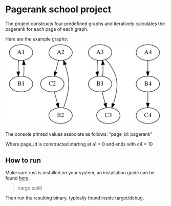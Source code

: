 # Pagerank school project

The project constructs four predefined graphs and iteratively calculates the pagerank for each page of each graph.

Here are the example graphs: ![example_graphs](example_graphs.png)

The console printed values associate as follows: "page_id: pagerank"

Where page_id is constructed starting at a1 = 0 and ends with c4 = 10

## How to run

Make sure rust is installed on your system, an installation guide can be found [here](https://www.rust-lang.org/tools/install).

> cargo build

Then run the resulting binary, typically found inside target/debug.

